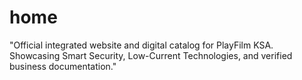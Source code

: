 # home
"Official integrated website and digital catalog for PlayFilm KSA. Showcasing Smart Security, Low-Current Technologies, and verified business documentation."
